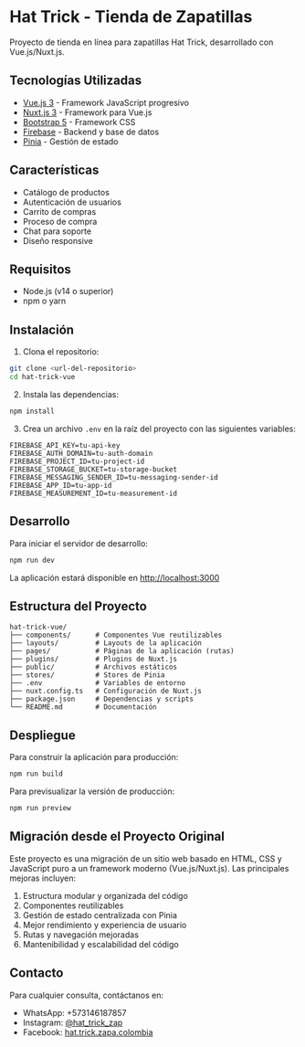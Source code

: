 # Hat Trick - Tienda de Zapatillas

Proyecto de tienda en línea para zapatillas Hat Trick, desarrollado con Vue.js/Nuxt.js.

## Tecnologías Utilizadas

- [Vue.js 3](https://vuejs.org/) - Framework JavaScript progresivo
- [Nuxt.js 3](https://nuxt.com/) - Framework para Vue.js
- [Bootstrap 5](https://getbootstrap.com/) - Framework CSS
- [Firebase](https://firebase.google.com/) - Backend y base de datos
- [Pinia](https://pinia.vuejs.org/) - Gestión de estado

## Características

- Catálogo de productos
- Autenticación de usuarios
- Carrito de compras
- Proceso de compra
- Chat para soporte
- Diseño responsive

## Requisitos

- Node.js (v14 o superior)
- npm o yarn

## Instalación

1. Clona el repositorio:
```bash
git clone <url-del-repositorio>
cd hat-trick-vue
```

2. Instala las dependencias:
```bash
npm install
```

3. Crea un archivo `.env` en la raíz del proyecto con las siguientes variables:
```
FIREBASE_API_KEY=tu-api-key
FIREBASE_AUTH_DOMAIN=tu-auth-domain
FIREBASE_PROJECT_ID=tu-project-id
FIREBASE_STORAGE_BUCKET=tu-storage-bucket
FIREBASE_MESSAGING_SENDER_ID=tu-messaging-sender-id
FIREBASE_APP_ID=tu-app-id
FIREBASE_MEASUREMENT_ID=tu-measurement-id
```

## Desarrollo

Para iniciar el servidor de desarrollo:

```bash
npm run dev
```

La aplicación estará disponible en [http://localhost:3000](http://localhost:3000)

## Estructura del Proyecto

```
hat-trick-vue/
├── components/      # Componentes Vue reutilizables
├── layouts/         # Layouts de la aplicación
├── pages/           # Páginas de la aplicación (rutas)
├── plugins/         # Plugins de Nuxt.js
├── public/          # Archivos estáticos
├── stores/          # Stores de Pinia
├── .env             # Variables de entorno
├── nuxt.config.ts   # Configuración de Nuxt.js
├── package.json     # Dependencias y scripts
└── README.md        # Documentación
```

## Despliegue

Para construir la aplicación para producción:

```bash
npm run build
```

Para previsualizar la versión de producción:

```bash
npm run preview
```

## Migración desde el Proyecto Original

Este proyecto es una migración de un sitio web basado en HTML, CSS y JavaScript puro a un framework moderno (Vue.js/Nuxt.js). Las principales mejoras incluyen:

1. Estructura modular y organizada del código
2. Componentes reutilizables
3. Gestión de estado centralizada con Pinia
4. Mejor rendimiento y experiencia de usuario
5. Rutas y navegación mejoradas
6. Mantenibilidad y escalabilidad del código

## Contacto

Para cualquier consulta, contáctanos en:

- WhatsApp: +573146187857
- Instagram: [@hat_trick_zap](https://www.instagram.com/hat_trick_zap/)
- Facebook: [hat.trick.zapa.colombia](https://www.facebook.com/hat.trick.zapa.colombia)
